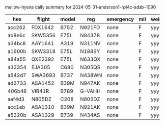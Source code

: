 mellow-hyena daily summary for 2024-05-31-anderson1-rpi4c-adsb-1090

|hex|flight|model|reg|emergency|mil|weirdo|
|--|--|--|--|--|--|--|
|acc262|FDX1642|B752|N921FD|none|F|yyy|
|ab8e6c|SKW5356|E75L|N84378|none|F|yyy|
|a34bc8|AAY1641|A319|N311NV|none|F|yyy|
|a1600b|SKW3318|E75L|N188SY|none|F|yyy|
|a84a55|QXE2392|E75L|N633QX|none|F|yyy|
|a33354|EJA305|C680|N305QS|none|F|yyy|
|a542d7|SWA3693|B737|N438WN|none|F|yyy|
|ad2733|ASA1452|B39M|N947AK|none|F|yyy|
|406b48|VIR41R|B789|G-VAHH|none|F|yyy|
|aaf4d3|N805DZ|C208|N805DZ|none|F|yyy|
|acc1eb|ASA1310|B39M|N921AK|none|F|yyy|
|a5320b|ASA1329|B739|N434AS|none|F|yyy|
